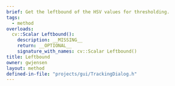 ```yaml
---
brief: Get the leftbound of the HSV values for thresholding.
tags:
  - method
overloads:
  cv::Scalar Leftbound():
    description: __MISSING__
    return: __OPTIONAL__
    signature_with_names: cv::Scalar Leftbound()
title: Leftbound
owner: gwjensen
layout: method
defined-in-file: "projects/gui/TrackingDialog.h"
---
```

